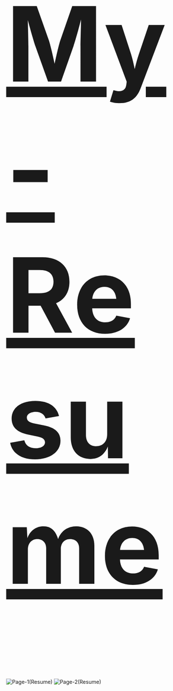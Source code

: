 <h1 style="font-size: 20em;"><a href="https://github.com/user-attachments/files/16644238/Final_Resume___By_hardik_16_08_24_.pdf">My-Resume</a></h1>

![Page-1(Resume)](https://github.com/user-attachments/assets/f819309b-e2ee-4d22-95d0-57b5af944805)
![Page-2(Resume)](https://github.com/user-attachments/assets/cbeb4dc3-e36c-4bb1-aef9-81bffadc84e2)

